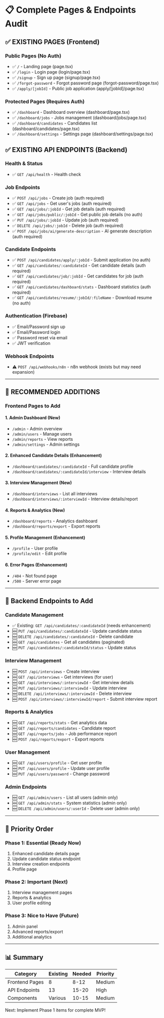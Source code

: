 # 📋 Complete Pages & Endpoints Audit

## ✅ EXISTING PAGES (Frontend)

### Public Pages (No Auth)
- ✅ `/` - Landing page (page.tsx)
- ✅ `/login` - Login page (login/page.tsx)
- ✅ `/signup` - Sign up page (signup/page.tsx)
- ✅ `/forgot-password` - Forgot password page (forgot-password/page.tsx)
- ✅ `/apply/[jobId]` - Public job application (apply/[jobId]/page.tsx)

### Protected Pages (Requires Auth)
- ✅ `/dashboard` - Dashboard overview (dashboard/page.tsx)
- ✅ `/dashboard/jobs` - Jobs management (dashboard/jobs/page.tsx)
- ✅ `/dashboard/candidates` - Candidates list (dashboard/candidates/page.tsx)
- ✅ `/dashboard/settings` - Settings page (dashboard/settings/page.tsx)

## ✅ EXISTING API ENDPOINTS (Backend)

### Health & Status
- ✅ `GET /api/health` - Health check

### Job Endpoints
- ✅ `POST /api/jobs` - Create job (auth required)
- ✅ `GET /api/jobs` - Get user's jobs (auth required)
- ✅ `GET /api/jobs/:jobId` - Get job details (auth required)
- ✅ `GET /api/jobs/public/:jobId` - Get public job details (no auth)
- ✅ `PUT /api/jobs/:jobId` - Update job (auth required)
- ✅ `DELETE /api/jobs/:jobId` - Delete job (auth required)
- ✅ `POST /api/jobs/ai/generate-description` - AI generate description (auth required)

### Candidate Endpoints
- ✅ `POST /api/candidates/apply/:jobId` - Submit application (no auth)
- ✅ `GET /api/candidates/:candidateId` - Get candidate details (auth required)
- ✅ `GET /api/candidates/job/:jobId` - Get candidates for job (auth required)
- ✅ `GET /api/candidates/dashboard/stats` - Dashboard statistics (auth required)
- ✅ `GET /api/candidates/resume/:jobId/:fileName` - Download resume (no auth)

### Authentication (Firebase)
- ✅ Email/Password sign up
- ✅ Email/Password login
- ✅ Password reset via email
- ✅ JWT verification

### Webhook Endpoints
- ⚠️ `POST /api/webhooks/n8n` - n8n webhook (exists but may need expansion)

---

## 📝 RECOMMENDED ADDITIONS

### Frontend Pages to Add

#### 1. **Admin Dashboard** (New)
- `/admin` - Admin overview
- `/admin/users` - Manage users
- `/admin/reports` - View reports
- `/admin/settings` - Admin settings

#### 2. **Enhanced Candidate Details** (Enhancement)
- `/dashboard/candidates/:candidateId` - Full candidate profile
- `/dashboard/candidates/:candidateId/interview` - Interview details

#### 3. **Interview Management** (New)
- `/dashboard/interviews` - List all interviews
- `/dashboard/interviews/:interviewId` - Interview details/report

#### 4. **Reports & Analytics** (New)
- `/dashboard/reports` - Analytics dashboard
- `/dashboard/reports/export` - Export reports

#### 5. **Profile Management** (Enhancement)
- `/profile` - User profile
- `/profile/edit` - Edit profile

#### 6. **Error Pages** (Enhancement)
- `/404` - Not found page
- `/500` - Server error page

---

## 🔌 Backend Endpoints to Add

### Candidate Management
- ✅ Existing: `GET /api/candidates/:candidateId` (needs enhancement)
- 🆕 `PUT /api/candidates/:candidateId` - Update candidate status
- 🆕 `DELETE /api/candidates/:candidateId` - Delete candidate
- 🆕 `GET /api/candidates` - Get all candidates (paginated)
- 🆕 `PUT /api/candidates/:candidateId/status` - Update status

### Interview Management
- 🆕 `POST /api/interviews` - Create interview
- 🆕 `GET /api/interviews` - Get interviews (for user)
- 🆕 `GET /api/interviews/:interviewId` - Get interview details
- 🆕 `PUT /api/interviews/:interviewId` - Update interview
- 🆕 `DELETE /api/interviews/:interviewId` - Delete interview
- 🆕 `POST /api/interviews/:interviewId/report` - Submit interview report

### Reports & Analytics
- 🆕 `GET /api/reports/stats` - Get analytics data
- 🆕 `GET /api/reports/candidates` - Candidate report
- 🆕 `GET /api/reports/jobs` - Job performance report
- 🆕 `POST /api/reports/export` - Export reports

### User Management
- 🆕 `GET /api/users/profile` - Get user profile
- 🆕 `PUT /api/users/profile` - Update user profile
- 🆕 `PUT /api/users/password` - Change password

### Admin Endpoints
- 🆕 `GET /api/admin/users` - List all users (admin only)
- 🆕 `GET /api/admin/stats` - System statistics (admin only)
- 🆕 `DELETE /api/admin/users/:userId` - Delete user (admin only)

---

## 🎯 Priority Order

### Phase 1: Essential (Ready Now)
1. Enhanced candidate details page
2. Update candidate status endpoint
3. Interview creation endpoints
4. Profile page

### Phase 2: Important (Next)
1. Interview management pages
2. Reports & analytics
3. User profile editing

### Phase 3: Nice to Have (Future)
1. Admin panel
2. Advanced reports/export
3. Additional analytics

---

## 📊 Summary

| Category | Existing | Needed | Priority |
|----------|----------|--------|----------|
| Frontend Pages | 8 | 8-12 | Medium |
| API Endpoints | 13 | 15-20 | High |
| Components | Various | 10-15 | Medium |

Next: Implement Phase 1 items for complete MVP!

